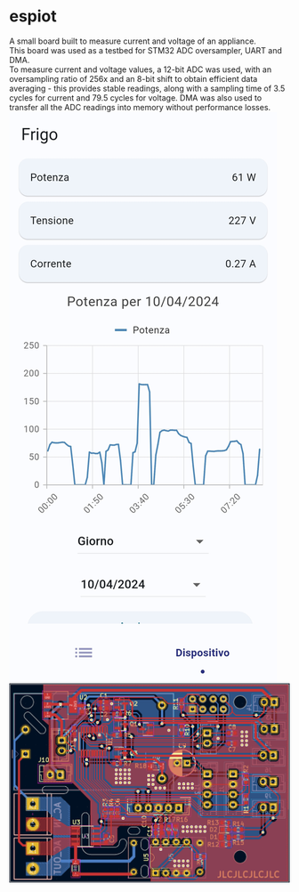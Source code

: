 # espiot
A small board built to measure current and voltage of an appliance.<br />
This board was used as a testbed for STM32 ADC oversampler, UART and DMA.<br />
To measure current and voltage values, a 12-bit ADC was used, with an oversampling ratio of 256x and an 8-bit shift to obtain efficient data averaging - this provides stable readings, along with a sampling time of 3.5 cycles for current and 79.5 cycles for voltage. DMA was also used to transfer all the ADC readings into memory without performance losses.
![mobile_app](https://github.com/Kikkiu17/espiot/blob/main/mobile_app.jpg)
![pcb](https://github.com/Kikkiu17/espiot/blob/main/pcb/pcb.png)
